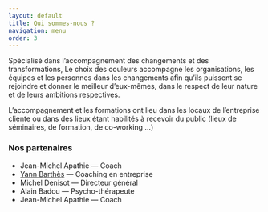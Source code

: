 ```yaml
---
layout: default
title: Qui sommes-nous ?
navigation: menu
order: 3
---
```


Spécialisé dans l’accompagnement des changements et des transformations, Le choix des couleurs accompagne les organisations, les équipes et les personnes dans les changements afin qu’ils puissent se rejoindre et donner le meilleur d’eux-mêmes, dans le respect de leur nature et de leurs ambitions respectives.

L’accompagnement et les formations ont lieu dans les locaux de l’entreprise cliente ou dans des lieux étant habilités à recevoir du public (lieux de séminaires, de formation, de co-working …)

### Nos partenaires
- Jean-Michel Apathie — Coach
- [Yann Barthès](http://lechoixdescouleurs.fr) — Coaching en entreprise
- Michel Denisot — Directeur général
- Alain Badou — Psycho-thérapeute
- Jean-Michel Apathie — Coach
